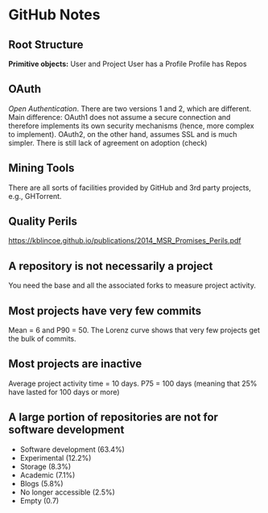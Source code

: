 # GitHub Notes

Root Structure
--
**Primitive objects:** User and Project
User has a Profile
Profile has Repos

OAuth
--
*Open Authentication*. There are two versions 1 and 2, which are different. Main difference: OAuth1 does not assume a secure connection and therefore implements its own security mechanisms (hence, more complex to implement). OAuth2, on the other hand, assumes SSL and is much simpler. There is still lack of agreement on adoption (check)

Mining Tools
--
There are all sorts of facilities provided by GitHub and 3rd party projects, e.g., GHTorrent.

Quality Perils
--
https://kblincoe.github.io/publications/2014_MSR_Promises_Perils.pdf

A repository is not necessarily a project
-
You need the base and all the associated forks to measure project activity.

Most projects have very few commits
-
Mean = 6 and P90 = 50. The Lorenz curve shows that very few projects get the bulk of commits.

Most projects are inactive
-
Average project activity time = 10 days. P75 = 100 days (meaning that 25% have lasted for 100 days or more)

A large portion of repositories are not for software development
-
- Software development (63.4%)
- Experimental (12.2%)
- Storage (8.3%)
- Academic (7.1%)
- Blogs (5.8%)
- No longer accessible (2.5%)
- Empty (0.7)
